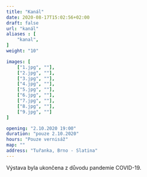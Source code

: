 ```yaml
---
title: "Kanál"
date: 2020-08-17T15:02:56+02:00
draft: false
url: "kanál"
aliases : [
    "kanal",
]
weight: "10"

images: [
    ["1.jpg", ""],
    ["2.jpg", ""],
    ["3.jpg", ""],
    ["4.jpg", ""],
    ["5.jpg", ""],
    ["6.jpg", ""],
    ["7.jpg", ""],
    ["8.jpg", ""],
    ["9.jpg", ""]
]

opening: "2.10.2020 19:00"
duration: "pouze 2.10.2020"
hours: "Pouze vernisáž"
map: ""
address: "Tuřanka, Brno - Slatina"
---
```


Výstava byla ukončena z důvodu pandemie COVID-19.
